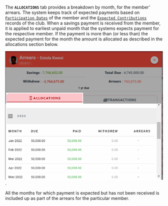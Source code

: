The **`ALLOCATIONS`** tab provides a breakdown by month, for the member' arrears.  The system keeps track of expected payments based on  [`Participation Dates`](10_admin_member-accounts?id=_1025-participation-dates) of the member and the [`Expected Contributions`](17_admin_system-settings?id=_1712-expected-monthly-contributions) records of the club. When a savings payment is received from the member, it is applied to earliest unpaid month that the systems expects payment for the respective member. If the payment is more than (or less than) the expected payment for the month the amount is allocated as described in the allocations section below.

![alt text](/static/images/3.5_Arrears_Tab.png "Arrears Tab :size=400").

All the months for which payment is expected but has not been received is included up as part of the arrears for the particular member.